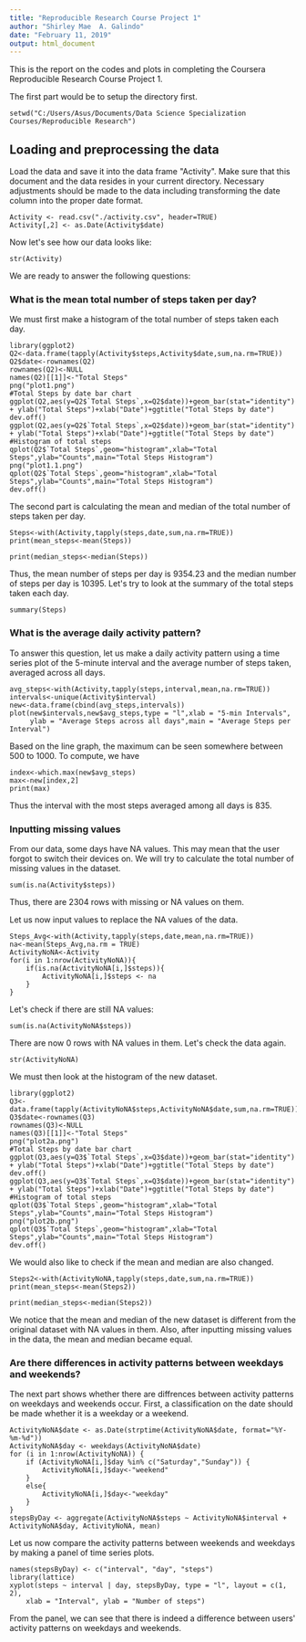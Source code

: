 ```yaml
---
title: "Reproducible Research Course Project 1"
author: "Shirley Mae  A. Galindo"
date: "February 11, 2019"
output: html_document
---
```


This is the report on the codes and plots in completing the Coursera Reproducible Research Course Project 1. 

The first part would be to setup the directory first.

```{r setup, echo=TRUE}
setwd("C:/Users/Asus/Documents/Data Science Specialization Courses/Reproducible Research")
```

## Loading and preprocessing the data

Load the data and save it into the data frame "Activity". Make sure that this document and the data resides in your current directory. Necessary adjustments should be made to the data including transforming the date column into the proper date format.

```{r loaddata}
Activity <- read.csv("./activity.csv", header=TRUE)
Activity[,2] <- as.Date(Activity$date)
```

Now let's see how our data looks like:
```{r datahead}
str(Activity)
```

We are ready to answer the following questions:

### What is the mean total number of steps taken per day?

We must first make a histogram of the total number of steps taken each day.

```{r histsteps}
library(ggplot2)
Q2<-data.frame(tapply(Activity$steps,Activity$date,sum,na.rm=TRUE))
Q2$date<-rownames(Q2)
rownames(Q2)<-NULL
names(Q2)[[1]]<-"Total Steps"
png("plot1.png")
#Total Steps by date bar chart
ggplot(Q2,aes(y=Q2$`Total Steps`,x=Q2$date))+geom_bar(stat="identity") + ylab("Total Steps")+xlab("Date")+ggtitle("Total Steps by date")
dev.off()
ggplot(Q2,aes(y=Q2$`Total Steps`,x=Q2$date))+geom_bar(stat="identity") + ylab("Total Steps")+xlab("Date")+ggtitle("Total Steps by date")
#Histogram of total steps
qplot(Q2$`Total Steps`,geom="histogram",xlab="Total Steps",ylab="Counts",main="Total Steps Histogram")
png("plot1.1.png")
qplot(Q2$`Total Steps`,geom="histogram",xlab="Total Steps",ylab="Counts",main="Total Steps Histogram")
dev.off()
```

The second part is calculating the mean and median of the total number of steps taken per day.

```{r meansteps}
Steps<-with(Activity,tapply(steps,date,sum,na.rm=TRUE))
print(mean_steps<-mean(Steps))
```

```{r mediansteps}
print(median_steps<-median(Steps))
```

Thus, the mean number of steps per day is 9354.23 and the median number of steps per day is 10395. Let's try to look at the summary of the total steps taken each day.

```{r summsteps}
summary(Steps)
```

### What is the average daily activity pattern?

To answer this question, let us make a daily activity pattern using a time series plot of the 5-minute interval and the average number of steps taken, averaged across all days.

```{r timeseries}
avg_steps<-with(Activity,tapply(steps,interval,mean,na.rm=TRUE))
intervals<-unique(Activity$interval)
new<-data.frame(cbind(avg_steps,intervals))
plot(new$intervals,new$avg_steps,type = "l",xlab = "5-min Intervals",
     ylab = "Average Steps across all days",main = "Average Steps per Interval")
```

Based on the line graph, the maximum can be seen somewhere between 500 to 1000. To compute, we have

```{r maxsteps}
index<-which.max(new$avg_steps)
max<-new[index,2]
print(max)
```

Thus the interval with the most steps averaged among all days is 835.

### Inputting missing values

From our data, some days have NA values. This may mean that the user forgot to switch their devices on. We will try to calculate the total number of missing values in the dataset. 

```{r misssing}
sum(is.na(Activity$steps))
```

Thus, there are 2304 rows with missing or NA values on them.

Let us now input values to replace the NA values of the data.

```{r inputNA}
Steps_Avg<-with(Activity,tapply(steps,date,mean,na.rm=TRUE))
na<-mean(Steps_Avg,na.rm = TRUE)
ActivityNoNA<-Activity
for(i in 1:nrow(ActivityNoNA)){
    if(is.na(ActivityNoNA[i,]$steps)){
        ActivityNoNA[i,]$steps <- na
    }
}
```

Let's check if there are still NA values:

```{r NAcheck}
sum(is.na(ActivityNoNA$steps))
```

There are now 0 rows with NA values in them. Let's check the data again.

```{r w/oNA}
str(ActivityNoNA)
```

We must then look at the histogram of the new dataset.

```{r histsteps new}
library(ggplot2)
Q3<-data.frame(tapply(ActivityNoNA$steps,ActivityNoNA$date,sum,na.rm=TRUE))
Q3$date<-rownames(Q3)
rownames(Q3)<-NULL
names(Q3)[[1]]<-"Total Steps"
png("plot2a.png")
#Total Steps by date bar chart
ggplot(Q3,aes(y=Q3$`Total Steps`,x=Q3$date))+geom_bar(stat="identity") + ylab("Total Steps")+xlab("Date")+ggtitle("Total Steps by date")
dev.off()
ggplot(Q3,aes(y=Q3$`Total Steps`,x=Q3$date))+geom_bar(stat="identity") + ylab("Total Steps")+xlab("Date")+ggtitle("Total Steps by date")
#Histogram of total steps
qplot(Q3$`Total Steps`,geom="histogram",xlab="Total Steps",ylab="Counts",main="Total Steps Histogram")
png("plot2b.png")
qplot(Q3$`Total Steps`,geom="histogram",xlab="Total Steps",ylab="Counts",main="Total Steps Histogram")
dev.off()
```

We would also like to check if the mean and median are also changed.

```{r meansteps2}
Steps2<-with(ActivityNoNA,tapply(steps,date,sum,na.rm=TRUE))
print(mean_steps<-mean(Steps2))
```

```{r mediansteps2}
print(median_steps<-median(Steps2))
```

We notice that the mean and median of the new dataset is different from the original dataset with NA values in them. Also, after inputting missing values in the data, the mean and median became equal.

### Are there differences in activity patterns between weekdays and weekends?

The next part shows whether there are diffrences between activity patterns on weekdays and weekends occur. First, a classification on the date should be made whether it is a weekday or a weekend.

```{r weekday or end}
ActivityNoNA$date <- as.Date(strptime(ActivityNoNA$date, format="%Y-%m-%d"))
ActivityNoNA$day <- weekdays(ActivityNoNA$date)
for (i in 1:nrow(ActivityNoNA)) {
    if (ActivityNoNA[i,]$day %in% c("Saturday","Sunday")) {
        ActivityNoNA[i,]$day<-"weekend"
    }
    else{
        ActivityNoNA[i,]$day<-"weekday"
    }
}
stepsByDay <- aggregate(ActivityNoNA$steps ~ ActivityNoNA$interval + ActivityNoNA$day, ActivityNoNA, mean)
```

Let us now compare the activity patterns between weekends and weekdays by making a panel of time series plots.

```{r panel}
names(stepsByDay) <- c("interval", "day", "steps")
library(lattice)
xyplot(steps ~ interval | day, stepsByDay, type = "l", layout = c(1, 2), 
    xlab = "Interval", ylab = "Number of steps")
```

From the panel, we can see that there is indeed a difference between users' activity patterns on weekdays and weekends.
